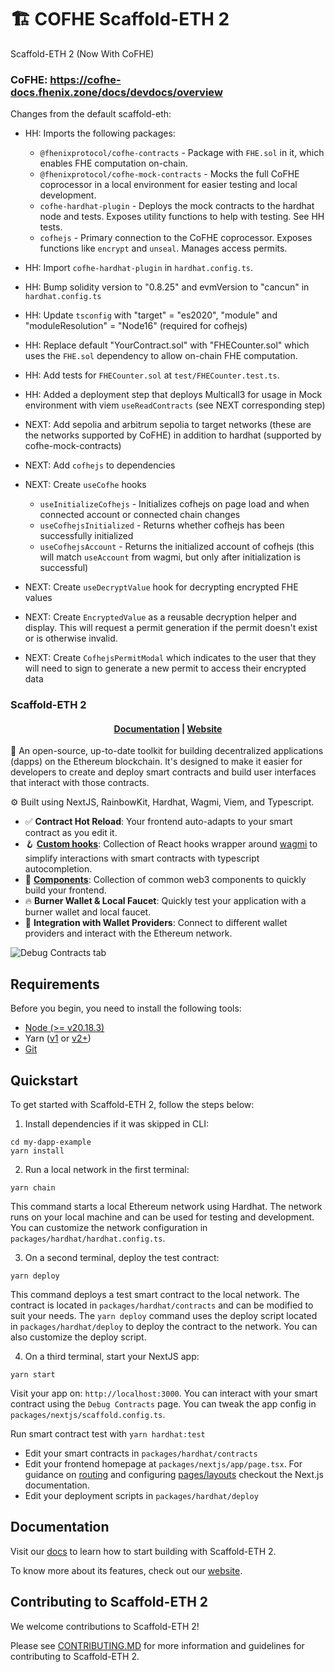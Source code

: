 # 🏗 COFHE Scaffold-ETH 2

Scaffold-ETH 2 (Now With CoFHE)

### CoFHE: https://cofhe-docs.fhenix.zone/docs/devdocs/overview

Changes from the default scaffold-eth:

- HH: Imports the following packages:
  - `@fhenixprotocol/cofhe-contracts` - Package with `FHE.sol` in it, which enables FHE computation on-chain.
  - `@fhenixprotocol/cofhe-mock-contracts` - Mocks the full CoFHE coprocessor in a local environment for easier testing and local development.
  - `cofhe-hardhat-plugin` - Deploys the mock contracts to the hardhat node and tests. Exposes utility functions to help with testing. See HH tests.
  - `cofhejs` - Primary connection to the CoFHE coprocessor. Exposes functions like `encrypt` and `unseal`. Manages access permits.
- HH: Import `cofhe-hardhat-plugin` in `hardhat.config.ts`.
- HH: Bump solidity version to "0.8.25" and evmVersion to "cancun" in `hardhat.config.ts`
- HH: Update `tsconfig` with "target" = "es2020", "module" and "moduleResolution" = "Node16" (required for cofhejs)
- HH: Replace default "YourContract.sol" with "FHECounter.sol" which uses the `FHE.sol` dependency to allow on-chain FHE computation.
- HH: Add tests for `FHECounter.sol` at `test/FHECounter.test.ts`.
- HH: Added a deployment step that deploys Multicall3 for usage in Mock environment with viem `useReadContracts` (see NEXT corresponding step)

- NEXT: Add sepolia and arbitrum sepolia to target networks (these are the networks supported by CoFHE) in addition to hardhat (supported by cofhe-mock-contracts)
- NEXT: Add `cofhejs` to dependencies
- NEXT: Create `useCofhe` hooks
  - `useInitializeCofhejs` - Initializes cofhejs on page load and when connected account or connected chain changes
  - `useCofhejsInitialized` - Returns whether cofhejs has been successfully initialized
  - `useCofhejsAccount` - Returns the initialized account of cofhejs (this will match `useAccount` from wagmi, but only after initialization is successful)
- NEXT: Create `useDecryptValue` hook for decrypting encrypted FHE values
- NEXT: Create `EncryptedValue` as a reusable decryption helper and display. This will request a permit generation if the permit doesn't exist or is otherwise invalid.
- NEXT: Create `CofhejsPermitModal` which indicates to the user that they will need to sign to generate a new permit to access their encrypted data

### Scaffold-ETH 2

<h4 align="center">
  <a href="https://docs.scaffoldeth.io">Documentation</a> |
  <a href="https://scaffoldeth.io">Website</a>
</h4>

🧪 An open-source, up-to-date toolkit for building decentralized applications (dapps) on the Ethereum blockchain. It's designed to make it easier for developers to create and deploy smart contracts and build user interfaces that interact with those contracts.

⚙️ Built using NextJS, RainbowKit, Hardhat, Wagmi, Viem, and Typescript.

- ✅ **Contract Hot Reload**: Your frontend auto-adapts to your smart contract as you edit it.
- 🪝 **[Custom hooks](https://docs.scaffoldeth.io/hooks/)**: Collection of React hooks wrapper around [wagmi](https://wagmi.sh/) to simplify interactions with smart contracts with typescript autocompletion.
- 🧱 [**Components**](https://docs.scaffoldeth.io/components/): Collection of common web3 components to quickly build your frontend.
- 🔥 **Burner Wallet & Local Faucet**: Quickly test your application with a burner wallet and local faucet.
- 🔐 **Integration with Wallet Providers**: Connect to different wallet providers and interact with the Ethereum network.

![Debug Contracts tab](https://github.com/scaffold-eth/scaffold-eth-2/assets/55535804/b237af0c-5027-4849-a5c1-2e31495cccb1)

## Requirements

Before you begin, you need to install the following tools:

- [Node (>= v20.18.3)](https://nodejs.org/en/download/)
- Yarn ([v1](https://classic.yarnpkg.com/en/docs/install/) or [v2+](https://yarnpkg.com/getting-started/install))
- [Git](https://git-scm.com/downloads)

## Quickstart

To get started with Scaffold-ETH 2, follow the steps below:

1. Install dependencies if it was skipped in CLI:

```
cd my-dapp-example
yarn install
```

2. Run a local network in the first terminal:

```
yarn chain
```

This command starts a local Ethereum network using Hardhat. The network runs on your local machine and can be used for testing and development. You can customize the network configuration in `packages/hardhat/hardhat.config.ts`.

3. On a second terminal, deploy the test contract:

```
yarn deploy
```

This command deploys a test smart contract to the local network. The contract is located in `packages/hardhat/contracts` and can be modified to suit your needs. The `yarn deploy` command uses the deploy script located in `packages/hardhat/deploy` to deploy the contract to the network. You can also customize the deploy script.

4. On a third terminal, start your NextJS app:

```
yarn start
```

Visit your app on: `http://localhost:3000`. You can interact with your smart contract using the `Debug Contracts` page. You can tweak the app config in `packages/nextjs/scaffold.config.ts`.

Run smart contract test with `yarn hardhat:test`

- Edit your smart contracts in `packages/hardhat/contracts`
- Edit your frontend homepage at `packages/nextjs/app/page.tsx`. For guidance on [routing](https://nextjs.org/docs/app/building-your-application/routing/defining-routes) and configuring [pages/layouts](https://nextjs.org/docs/app/building-your-application/routing/pages-and-layouts) checkout the Next.js documentation.
- Edit your deployment scripts in `packages/hardhat/deploy`

## Documentation

Visit our [docs](https://docs.scaffoldeth.io) to learn how to start building with Scaffold-ETH 2.

To know more about its features, check out our [website](https://scaffoldeth.io).

## Contributing to Scaffold-ETH 2

We welcome contributions to Scaffold-ETH 2!

Please see [CONTRIBUTING.MD](https://github.com/scaffold-eth/scaffold-eth-2/blob/main/CONTRIBUTING.md) for more information and guidelines for contributing to Scaffold-ETH 2.
